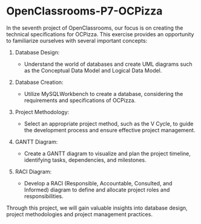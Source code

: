 # OpenClassrooms-P7-OCPizza

In the seventh project of OpenClassrooms, our focus is on creating the technical specifications for OCPizza. 
This exercise provides an opportunity to familiarize ourselves with several important concepts:

1. Database Design:
   - Understand the world of databases and create UML diagrams such as the Conceptual Data Model and Logical Data Model.

2. Database Creation:
   - Utilize MySQLWorkbench to create a database, considering the requirements and specifications of OCPizza.

3. Project Methodology:
   - Select an appropriate project method, such as the V Cycle, to guide the development process and ensure effective project management.

4. GANTT Diagram:
   - Create a GANTT diagram to visualize and plan the project timeline, identifying tasks, dependencies, and milestones.

5. RACI Diagram:
   - Develop a RACI (Responsible, Accountable, Consulted, and Informed) diagram to define and allocate project roles and responsibilities.

Through this project, we will gain valuable insights into database design, project methodologies and project management practices.
